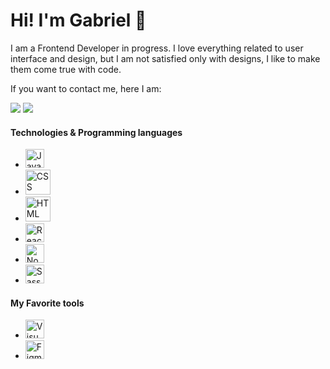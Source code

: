 # Hi! I'm Gabriel 👋 

I am a Frontend Developer in progress. I love everything related to user interface and design, but I am not satisfied only with designs, I like to make them come true with code.

If you want to contact me, here I am:

<a href="https://www.linkedin.com/in/gabrielzinyk/"><img src="https://img.shields.io/badge/LinkedIn-0077B5?style=for-the-badge&logo=linkedin&logoColor=white"/></a>
<a href="mailto:gabi.zinyk@gmail.com"><img src="https://img.shields.io/badge/Gmail-D14836?style=for-the-badge&logo=gmail&logoColor=white"></a>

#### Technologies & Programming languages

- <img alt="Javascript" width="30px" src="https://cdn-icons-png.flaticon.com/512/5968/5968292.png" />
- <img alt="CSS" width="40px" src="https://cdn-icons-png.flaticon.com/512/5968/5968242.png" />
- <img alt="HTML" width="40px" src="https://cdn-icons-png.flaticon.com/512/5968/5968267.png" />
- <img alt="React JS" width="30px" src="https://cdn-icons.flaticon.com/png/512/3066/premium/3066252.png?token=exp=1648655235~hmac=3aa0734fca10c577417189d9e8998648" />
- <img alt="Node" width="30px" src="https://cdn-icons-png.flaticon.com/512/5968/5968322.png" />
- <img alt="Sass" width="30px" src="https://cdn-icons-png.flaticon.com/512/5968/5968358.png" />

#### My Favorite tools

- <img alt="Visual Studio" width="30px" src="https://cdn-icons-png.flaticon.com/512/906/906324.png" />
- <img alt="Figma" width="30px" src="https://cdn-icons-png.flaticon.com/512/5968/5968705.png" />



